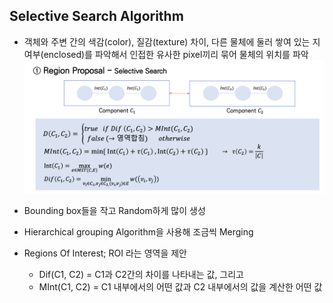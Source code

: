## Selective Search Algorithm
- 객체와 주변 간의 색감(color), 질감(texture) 차이, 다른 물체에 둘러 쌓여 있는 지 여부(enclosed)를 파악해서 인접한 유사한 pixel끼리 묶어 물체의 위치를 파악
![](../Attatched/Pasted%20image%2020240129155018.png)

- Bounding box들을 작고 Random하게 많이 생성
- Hierarchical grouping Algorithm을 사용해 조금씩 Merging
- Regions Of Interest; ROI 라는 영역을 제안
	- Dif(C1, C2) = C1과 C2간의 차이를 나타내는 값, 그리고
	- MInt(C1, C2) = C1 내부에서의 어떤 값과 C2 내부에서의 값을 계산한 어떤 값
